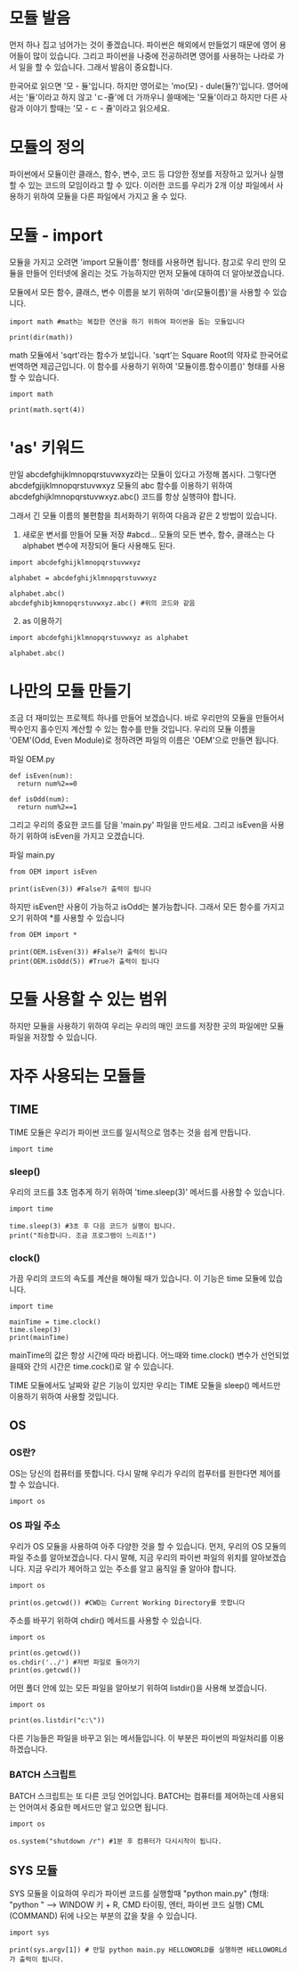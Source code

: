 # 모듈 발음
먼저 하나 집고 넘어가는 것이 좋겠습니다. 파이썬은 해외에서 만들었기 때문에 영어 용어들이 많이 있습니다. 그리고 파이썬을 나중에 전공하려면 영어를 사용하는 나라로 가서 일을 할 수 있습니다. 그래서 발음이 중요합니다.

한국어로 읽으면 '모 - 듈'입니다. 하지만 영어로는 'mo(모) - dule(듈?)'입니다. 영어에서는 '듈'이라고 하지 않고 'ㄷ-쥴'에 더 가까우니 쓸때에는 '모듈'이라고 하지만 다른 사람과 이야기 할때는 '모 - ㄷ - 쥴'이라고 읽으세요.

# 모듈의 정의
파이썬에서 모듈이란 클래스, 함수, 변수, 코드 등 댜앙한 정보를 저장하고 있거나 실행할 수 있는 코드의 모임이라고 할 수 있다. 이러한 코드를 우리가 2개 이상 파일에서 사용하기 위하여 모듈을 다른 파일에서 가지고 올 수 있다.

# 모듈 - import
모듈을 가지고 오려면 'import 모듈이름' 형태를 사용하면 됩니다. 참고로 우리 만의 모듈을 만들어 인터넷에 올리는 것도 가능하지만 먼저 모듈에 대하여 더 알아보겠습니다.

모듈에서 모든 함수, 클래스, 변수 이름을 보기 위하여 'dir(모듈이름)'을 사용할 수 있습니다.

```
import math #math는 복잡한 연산을 하기 위하여 파이썬을 돕는 모듈입니다

print(dir(math))
```

math 모듈에서 'sqrt'라는 함수가 보입니다. 'sqrt'는 Square Root의 약자로 한국어로 번역하면 제곱근입니다. 이 함수를 사용하기 위하여 '모듈이름.함수이름()' 형태를 사용할 수 있습니다.

```
import math

print(math.sqrt(4))
```

# 'as' 키워드
만일 abcdefghijklmnopqrstuvwxyz라는 모듈이 있다고 가정해 봅시다. 그렇다면 abcdefgjijklmnopqrstuvwxyz 모듈의 abc 함수를 이용하기 위하여 abcdefghijklmnopqrstuvwxyz.abc() 코드를 항상 실행햐야 합니다.

그래서 긴 모듈 이름의 불편함을 최서화하기 위하여 다음과 같은 2 방법이 있습니다.

1. 새로운 변서를 만들어 모듈 저장
#abcd... 모듈의 모든 변수, 함수, 클래스는 다 alphabet 변수에 저장되어 둘다 사용해도 된다.

```
import abcdefghijklmnopqrstuvwxyz

alphabet = abcdefghijklmnopqrstuvwxyz

alphabet.abc()
abcdefghibjkmnopqrstuvwxyz.abc() #위의 코드와 같음
```

2. as 이용하기
```
import abcdefghijklmnopqrstuvwxyz as alphabet

alphabet.abc()
```

# 나만의 모듈 만들기
조금 더 재미있는 프로젝트 하나를 만들어 보겠습니다. 바로 우리만의 모듈을 만들어서 짝수인지 홀수인지 계산할 수 있는 함수를 만들 것입니다. 우리의 모듈 이름을 'OEM'(Odd, Even Module)로 정하려면 파일의 이름은 'OEM'으로 만들면 됩니다.

파일 OEM.py
```
def isEven(num):
  return num%2==0

def isOdd(num):
  return num%2==1
```

그리고 우리의 중요한 코드를 담을 'main.py' 파일을 만드세요. 그리고 isEven을 사용하기 위하여 isEven을 가지고 오겠습니다.

파일 main.py
```
from OEM import isEven

print(isEven(3)) #False가 출력이 됩니다
```

하지만 isEven만 사용이 가능하고 isOdd는 불가능합니다. 그래서 모든 함수를 가지고 오기 위하여 *를 사용할 수 있습니다

```
from OEM import *

print(OEM.isEven(3)) #False가 출력이 됩니다
print(OEM.isOdd(5)) #True가 출력이 됩니다
```

# 모듈 사용할 수 있는 범위
하지만 모듈을 사용하기 위하여 우리는 우리의 매인 코드를 저장한 곳의 파일에만 모듈 파일을 저장할 수 있습니다.

# 자주 사용되는 모듈들
## TIME
TIME 모듈은 우리가 파이썬 코드를 일시적으로 멈추는 것을 쉽게 만듭니다.

```
import time
```

### sleep()
우리의 코드를 3초 멈추게 하기 위하여 'time.sleep(3)' 메서드를 사용할 수 있습니다.

```
import time

time.sleep(3) #3초 후 다음 코드가 실행이 됩니다.
print("죄송합니다. 조금 프로그램이 느리죠!")
```

### clock()
가끔 우리의 코드의 속도를 계산을 해야될 때가 있습니다. 이 기능은 time 모듈에 있습니다.

```
import time

mainTime = time.clock()
time.sleep(3)
print(mainTime)
```

mainTime의 값은 항상 시간에 따라 바뀝니다. 어느때와 time.clock() 변수가 선언되었을때와 간의 시간은 time.cock()로 알 수 있습니다.

TIME 모듈에서도 날짜와 같은 기능이 있지만 우리는 TIME 모듈을 sleep() 메서드만 이용하기 위하여 사용할 것입니다.

## OS
### OS란?
OS는 당신의 컴퓨터를 뜻합니다. 다시 말해 우리가 우리의 컴푸터를 원한다면 제어를 할 수 있습니다.

```
import os
```

### OS 파일 주소
우리가 OS 모듈을 사용하여 아주 다양한 것을 할 수 있습니다. 먼저, 우리의 OS 모듈의 파일 주소를 알아보겠습니다. 다시 말해, 지금 우리의 파이썬 파일의 위치를 알아보겠습니다. 지금 우리가 제어하고 있는 주소를 알고 움직일 줄 알아야 합니다.

```
import os

print(os.getcwd()) #CWD는 Current Working Directory를 뜻합니다
```

주소를 바꾸기 위하여 chdir() 메서드를 사용할 수 있습니다.

```
import os

print(os.getcwd())
os.chdir('../') #저번 파일로 돌아가기
print(os.getcwd())
```

어떤 폴더 안에 있는 모든 파일을 알아보기 위하여 listdir()을 사용해 보겠습니다.

```
import os

print(os.listdir("c:\"))
```

다른 기능들은 파일을 바꾸고 읽는 메서들입니다. 이 부분은 파이썬의 파일처리를 이용하겠습니다.

### BATCH 스크립트
BATCH 스크립트는 또 다른 코딩 언어입니다. BATCH는 컴퓨터를 제어하는데 사용되는 언어여서 중요한 메서드만 알고 있으면 됩니다.

```
import os

os.system("shutdown /r") #1분 후 컴퓨터가 다시시작이 됩니다.
```

## SYS 모듈
SYS 모듈을 이요하여 우리가 파이썬 코드를 실행할때 "python main.py" (형태: "python <filename>" --> WINDOW 키 + R, CMD 타이핑, 엔터, 파이썬 코드 실행) CML (COMMAND) 뒤에 나오는 부분의 값을 찾을 수 있습니다.

```
import sys

print(sys.argv[1]) # 만일 python main.py HELLOWORLD를 실행하면 HELLOWORLd가 출럭이 됩니다.
```


